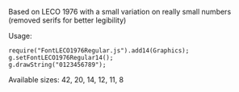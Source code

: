 Based on LECO 1976 with a small variation on really small numbers (removed serifs for better legibility)

Usage:

```
require("FontLECO1976Regular.js").add14(Graphics);
g.setFontLECO1976Regular14();
g.drawString("0123456789");
```

Available sizes: 42, 20, 14, 12, 11, 8